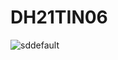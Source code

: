 # DH21TIN06
![sddefault](https://github.com/user-attachments/assets/0d137a6e-e9de-430a-99f2-7c3864c11349)
